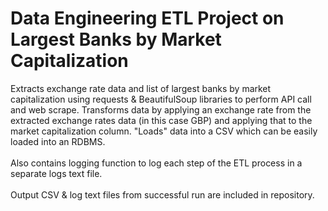 # Data Engineering ETL Project on Largest Banks by Market Capitalization
Extracts exchange rate data and list of largest banks by market capitalization using requests & BeautifulSoup libraries to perform API call and web scrape. Transforms data by applying an exchange rate from the extracted exchange rates data (in this case GBP) and applying that to the market capitalization column. "Loads" data into a CSV which can be easily loaded into an RDBMS. 
<br /> <br /> Also contains logging function to log each step of the ETL process in a separate logs text file.
<br /> <br />
Output CSV & log text files from successful run are included in repository.
